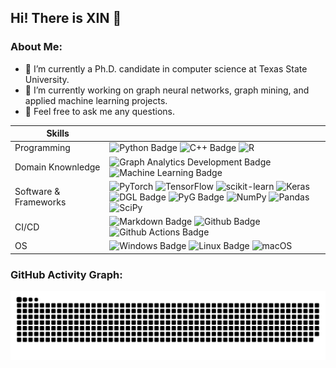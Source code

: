 ## Hi! There is XIN 👋

### About Me:
- 🔭 I’m currently a Ph.D. candidate in computer science at Texas State University.
- 🌱 I’m currently working on graph neural networks, graph mining, and applied machine learning projects.
- 💬 Feel free to ask me any questions.

| Skills |  |
| ------------------------------------------------------------ |----------------------------------------- |
|Programming|![Python Badge](https://img.shields.io/badge/-Python-3776AB?style=flat&logo=Python&logoColor=white) ![C++ Badge](https://img.shields.io/badge/C%2B%2B-00599C?style=flat&logo=c%2B%2B&logoColor=white) ![R](https://img.shields.io/badge/R-%23276DC3.svg?style=flat&logo=R&logoColor=white)|
|Domain Knownledge|![Graph Analytics Development Badge](https://img.shields.io/badge/-Graph%20Analytics-2088FF?style=flat&logoColor=white) ![Machine Learning Badge](https://img.shields.io/badge/-Machine%20Learning-01D277?style=flat&logoColor=white) |
|Software & Frameworks|![PyTorch](https://img.shields.io/badge/PyTorch-%23EE4C2C.svg?style=flat-square&logo=PyTorch&logoColor=white)  ![TensorFlow](https://img.shields.io/badge/TensorFlow-%23FF6F00.svg?style=flat-square&logo=TensorFlow&logoColor=white) ![scikit-learn](https://img.shields.io/badge/scikit--learn-%23F7931E.svg?style=flat-square&logo=scikit-learn&logoColor=white) ![Keras](https://img.shields.io/badge/Keras-%23D00000.svg?style=flat-square&logo=Keras&logoColor=white) <br> ![DGL Badge](https://img.shields.io/badge/-D%20G%20L-2088FF?logo=DGL&logoColor=white&style=flat) ![PyG Badge](https://img.shields.io/badge/PyG-3C2179?logo=pyg&logoColor=fff&style=flat) ![NumPy](https://img.shields.io/badge/numpy-%23013243.svg?style=flat-square&logo=numpy&logoColor=white) ![Pandas](https://img.shields.io/badge/pandas-%23150458.svg?style=flat-square&logo=pandas&logoColor=white) ![SciPy](https://img.shields.io/badge/SciPy-%230C55A5.svg?style=flat-square&logo=scipy&logoColor=%white)|
|CI/CD|![Markdown Badge](https://img.shields.io/badge/-Markdown-2088FF?style=flat&logo=Markdown&logoColor=white) ![Github Badge](https://img.shields.io/badge/-Github%20-2088FF?style=flat&logo=Github&logoColor=white) ![Github Actions Badge](https://img.shields.io/badge/-Git%20-2088FF?style=flat&logo=Git&logoColor=white)|
|OS| ![Windows Badge](https://img.shields.io/badge/Windows-0078D4?logo=windows&logoColor=fff&style=flat) ![Linux Badge](https://img.shields.io/badge/Linux-FCC624?logo=linux&logoColor=000&style=flat) ![macOS](https://img.shields.io/badge/mac%20os-000000?style=flat&logo=macos&logoColor=F0F0F0) |





### GitHub Activity Graph:
![](https://raw.githubusercontent.com/xhuang2016/xhuang2016/main/assets/github-snake.svg)   

<!--
**xhuang2016/xhuang2016** is a ✨ _special_ ✨ repository because its `README.md` (this file) appears on your GitHub profile.

Here are some ideas to get you started:

- 🔭 I’m currently working on ...
- 🌱 I’m currently learning ...
- 👯 I’m looking to collaborate on ...
- 🤔 I’m looking for help with ...
- 💬 Ask me about ...
- 📫 How to reach me: ...
- 😄 Pronouns: ...
- ⚡ Fun fact: ...
-->

           
